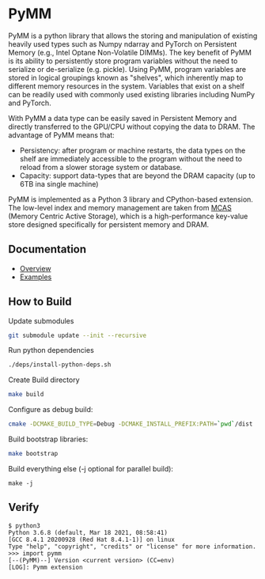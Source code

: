 # PyMM

PyMM is a python library that allows the storing and manipulation of existing heavily used types such as Numpy ndarray and PyTorch on Persistent Memory (e.g., Intel Optane Non-Volatile DIMMs). The key benefit of PyMM is its ability to persistently store program variables without the need to serialize or de-serialize (e.g. pickle).  Using PyMM, program variables are stored in logical groupings known as "shelves", which inherently map to different memory resources in the system.  Variables that exist on a shelf can be readily used with commonly used existing libraries including NumPy and PyTorch.

With PyMM a data type can be easily saved in Persistent Memory and directly transferred to the GPU/CPU without copying the data to DRAM. 
The advantage of PyMM means that:
- Persistency: after program or machine restarts, the data types on the shelf are immediately accessible to the program without the need to reload from a slower storage system or database.
- Capacity: support data-types that are beyond the DRAM capacity (up to 6TB ina single machine)

PyMM is implemented as a Python 3 library and CPython-based extension. The low-level index and memory management are taken from [MCAS](https://github.com/IBM/mcas) (Memory Centric Active Storage), which is a high-performance key-value store designed specifically for persistent memory and DRAM.

## Documentation

* [Overview](./info/pymm.md)
* [Examples](./examples/)


## How to Build

Update submodules
```bash
git submodule update --init --recursive
```


Run python dependencies
``` bash
./deps/install-python-deps.sh
``` 

Create Build directory
``` bash
make build
``` 

Configure as debug build:

```bash
cmake -DCMAKE_BUILD_TYPE=Debug -DCMAKE_INSTALL_PREFIX:PATH=`pwd`/dist .. 
```

Build bootstrap libraries:

```bash
make bootstrap
```

Build everything else (-j optional for parallel build):

```
make -j
```



## Verify 
```
$ python3
Python 3.6.8 (default, Mar 18 2021, 08:58:41)
[GCC 8.4.1 20200928 (Red Hat 8.4.1-1)] on linux
Type "help", "copyright", "credits" or "license" for more information.
>>> import pymm
[--(PyMM)--] Version <current version> (CC=env)
[LOG]: Pymm extension
```	

